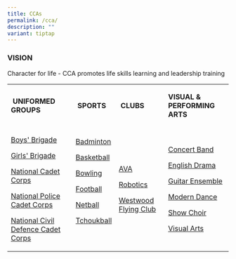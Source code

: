 ```yaml
---
title: CCAs
permalink: /cca/
description: ""
variant: tiptap
---
```

<h3>VISION</h3>
<p>Character for life - CCA promotes life skills learning and leadership
training</p>
<table style="minWidth: 100px">
<colgroup>
<col>
<col>
<col>
<col>
</colgroup>
<tbody>
<tr>
<td rowspan="1" colspan="1">
<p><strong>&nbsp;UNIFORMED GROUPS</strong>
</p>
</td>
<td rowspan="1" colspan="1">
<p><strong>&nbsp;SPORTS</strong>
</p>
</td>
<td rowspan="1" colspan="1">
<p><strong>&nbsp;CLUBS</strong>
</p>
</td>
<td rowspan="1" colspan="1">
<p><strong>VISUAL &amp; PERFORMING ARTS</strong>
</p>
</td>
</tr>
<tr>
<td rowspan="1" colspan="1">
<p><a href="/cca/uniformed-groups/boys-brigade/" rel="noopener noreferrer nofollow" target="_blank">Boys' Brigade</a>
</p>
<p><a href="/cca/uniformed-groups/girls-brigade/" rel="noopener noreferrer nofollow" target="_blank">Girls' Brigade</a>
</p>
<p><a href="/cca/uniformed-groups/national-cadet-corp/" rel="noopener noreferrer nofollow" target="_blank">National Cadet Corps</a>
</p>
<p><a href="/cca/uniformed-groups/national-police-cadet-corps/" rel="noopener noreferrer nofollow" target="_blank">National Police Cadet Corps</a>
</p>
<p><a href="/cca/uniformed-groups/national-civil-defence-cadet-corps/" rel="noopener noreferrer nofollow" target="_blank">National Civil Defence Cadet Corps</a>
</p>
</td>
<td rowspan="1" colspan="1">
<p><a href="/cca/sports/badminton/" rel="noopener noreferrer nofollow" target="_blank">Badminton</a>
</p>
<p><a href="/cca/sports/basketball/" rel="noopener noreferrer nofollow" target="_blank">Basketball</a>
</p>
<p><a href="/cca/sports/bowling/" rel="noopener noreferrer nofollow" target="_blank">Bowling</a>
</p>
<p><a href="/cca/sports/football/" rel="noopener noreferrer nofollow" target="_blank">Football</a>
</p>
<p><a href="/cca/sports/netball/" rel="noopener noreferrer nofollow" target="_blank">Netball</a>
</p>
<p><a href="/cca/sports/tchoukball/" rel="noopener noreferrer nofollow" target="_blank">Tchoukball</a>
</p>
<p>&nbsp;</p>
</td>
<td rowspan="1" colspan="1">
<p><a href="/cca/clubs/ava/" rel="noopener noreferrer nofollow" target="_blank">AVA</a>
</p>
<p><a href="/cca/clubs/robotics/" rel="noopener noreferrer nofollow" target="_blank">Robotics</a>
</p>
<p><a href="/cca/clubs/westwood-flying-club/" rel="noopener noreferrer nofollow" target="_blank">Westwood Flying Club</a>
</p>
</td>
<td rowspan="1" colspan="1">
<p><a href="/cca/visual-and-performing-arts/concert-band/" rel="noopener noreferrer nofollow" target="_blank">Concert Band</a>
</p>
<p><a href="/cca/visual-and-performing-arts/english-drama/" rel="noopener noreferrer nofollow" target="_blank">English Drama</a>
</p>
<p><a href="/cca/visual-and-performing-arts/guitar-ensemble/" rel="noopener noreferrer nofollow" target="_blank">Guitar Ensemble</a>
</p>
<p><a href="/cca/visual-and-performing-arts/modern-dance/" rel="noopener noreferrer nofollow" target="_blank">Modern Dance</a>
</p>
<p><a href="/cca/visual-and-performing-arts/show-choir/" rel="noopener noreferrer nofollow" target="_blank">Show Choir</a>
</p>
<p><a href="/cca/visual-and-performing-arts/visual-arts/" rel="noopener noreferrer nofollow" target="_blank">Visual Arts</a>
</p>
</td>
</tr>
</tbody>
</table>
<p></p>